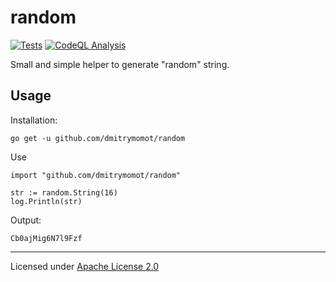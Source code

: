 # random

[![Tests](https://github.com/dmitrymomot/random/actions/workflows/go.yml/badge.svg)](https://github.com/SatorNetwork/game-api/actions/workflows/go.yml)
[![CodeQL Analysis](https://github.com/dmitrymomot/random/actions/workflows/codeql-analysis.yml/badge.svg)](https://github.com/SatorNetwork/game-api/actions/workflows/codeql-analysis.yml)

Small and simple helper to generate "random" string.

## Usage

Installation:
```
go get -u github.com/dmitrymomot/random
```
Use
```golang
import "github.com/dmitrymomot/random"

str := random.String(16)
log.Println(str)
```
Output:
```
Cb0ajMig6N7l9Fzf
```

---

Licensed under [Apache License 2.0](https://github.com/dmitrymomot/random/blob/master/LICENSE)
